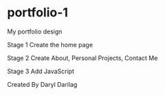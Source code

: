 # portfolio-1
My portfolio design 

Stage 1 Create the home page

Stage 2 Create About, Personal Projects, Contact Me

Stage 3 Add JavaScript

Created By Daryl Darilag
